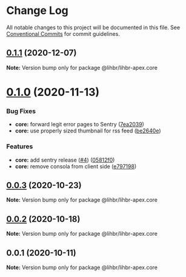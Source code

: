 # Change Log

All notable changes to this project will be documented in this file.
See [Conventional Commits](https://conventionalcommits.org) for commit guidelines.

## [0.1.1](https://github.com/lihbr/lihbr-apex/compare/@lihbr/lihbr-apex.core@0.1.0...@lihbr/lihbr-apex.core@0.1.1) (2020-12-07)

**Note:** Version bump only for package @lihbr/lihbr-apex.core





# [0.1.0](https://github.com/lihbr/lihbr-apex/compare/@lihbr/lihbr-apex.core@0.0.3...@lihbr/lihbr-apex.core@0.1.0) (2020-11-13)


### Bug Fixes

* **core:** forward legit error pages to Sentry ([7ea2039](https://github.com/lihbr/lihbr-apex/commit/7ea2039112ac9630aa405201c00e9cb70549d5f9))
* **core:** use properly sized thumbnail for rss feed ([be2640e](https://github.com/lihbr/lihbr-apex/commit/be2640eb38c261dc7a01dc7dc0104c100a82effe))


### Features

* **core:** add sentry release ([#4](https://github.com/lihbr/lihbr-apex/issues/4)) ([05812f0](https://github.com/lihbr/lihbr-apex/commit/05812f0616675be560387526e46646ac74646ba7))
* **core:** remove consola from client side ([e797198](https://github.com/lihbr/lihbr-apex/commit/e797198e4e426c6070038b6443a34da19ea6af08))





## [0.0.3](https://github.com/lihbr/lihbr-apex/compare/@lihbr/lihbr-apex.core@0.0.2...@lihbr/lihbr-apex.core@0.0.3) (2020-10-23)

**Note:** Version bump only for package @lihbr/lihbr-apex.core





## [0.0.2](https://github.com/lihbr/lihbr-apex/compare/@lihbr/lihbr-apex.core@0.0.1...@lihbr/lihbr-apex.core@0.0.2) (2020-10-18)

**Note:** Version bump only for package @lihbr/lihbr-apex.core





## 0.0.1 (2020-10-11)

**Note:** Version bump only for package @lihbr/lihbr-apex.core
